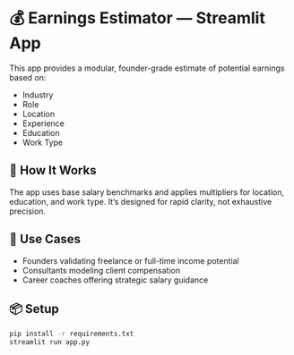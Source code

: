 # 💰 Earnings Estimator — Streamlit App

This app provides a modular, founder-grade estimate of potential earnings based on:
- Industry
- Role
- Location
- Experience
- Education
- Work Type

## 🔧 How It Works

The app uses base salary benchmarks and applies multipliers for location, education, and work type. It’s designed for rapid clarity, not exhaustive precision.

## 🚀 Use Cases

- Founders validating freelance or full-time income potential
- Consultants modeling client compensation
- Career coaches offering strategic salary guidance

## 📦 Setup

```bash
pip install -r requirements.txt
streamlit run app.py
